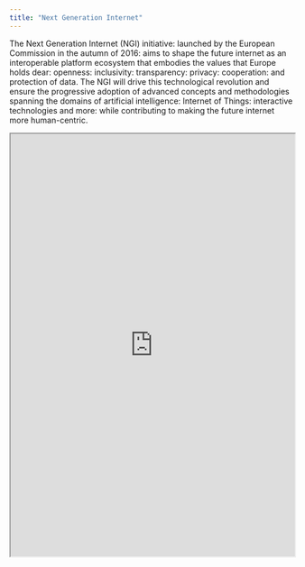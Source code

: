 ```yaml
---
title: "Next Generation Internet"
---
```


The Next Generation Internet (NGI) initiative: launched by the European Commission in the autumn of 2016: aims to shape the future internet as an interoperable platform ecosystem that embodies the values that Europe holds dear: openness: inclusivity: transparency: privacy: cooperation: and protection of data. The NGI will drive this technological revolution and ensure the progressive adoption of advanced concepts and methodologies spanning the domains of artificial intelligence: Internet of Things: interactive technologies and more: while contributing to making the future internet more human-centric.

<iframe height="750" width="100%" src="https://ewelton.github.io/ktest/wiki.html#Next%20Generation%20Internet"></iframe>
